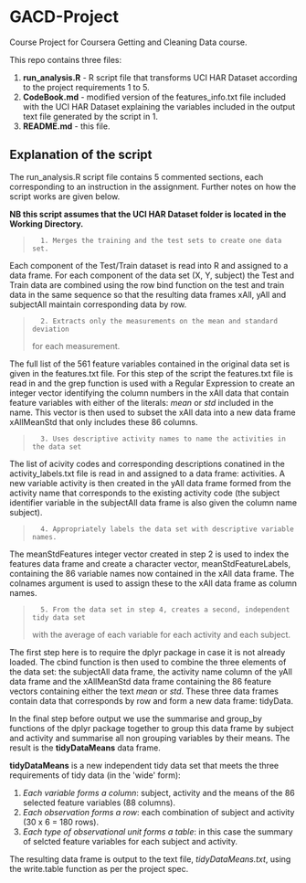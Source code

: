 # GACD-Project
Course Project for Coursera Getting and Cleaning Data course.

This repo contains  three files:

1. **run_analysis.R** - R script file that transforms UCI HAR Dataset according to the project requirements 1 to 5.
2. **CodeBook.md** - modified  version of the features_info.txt file included with the UCI HAR Dataset explaining the variables included in the output text file generated by the script in 1.
3. **README.md** - this file.

## Explanation of the script
The run_analysis.R script file contains 5 commented sections, each corresponding to an instruction in the assignment. Further notes on how the script works are given below.

**NB this script assumes that the UCI HAR Dataset folder is located in the Working Directory.**

>       1. Merges the training and the test sets to create one data set.

Each component of the Test/Train dataset is read into R and assigned to a data frame. For each component of the data set (X, Y, subject) the Test and Train data are combined using the row bind function on the test and train data in the same sequence so that the resulting data frames xAll, yAll and subjectAll maintain corresponding data by row.

>       2. Extracts only the measurements on the mean and standard deviation
>for each measurement. 

The full list of the 561 feature variables contained in the original data set is given in the features.txt file. For this step of the script the features.txt file is read in and the grep function is used with a Regular Expression to create an integer vector identifying the column numbers in the xAll data that contain feature variables with either of the literals: _mean_ or _std_ included in the name. This vector is then used to subset the xAll data into a new data frame xAllMeanStd that only includes these 86 columns.

>       3. Uses descriptive activity names to name the activities in the data set

The list of acivity codes and corresponding descriptions conatined in the activity_labels.txt file is read in and assigned to a data frame: activities. A new variable activity is then created in the yAll data frame formed from the activity name that corresponds to the existing activity code (the subject identifier variable in the subjectAll data frame is also given the column name subject).

>       4. Appropriately labels the data set with descriptive variable names. 

The meanStdFeatures integer vector created in step 2 is used to index the features data frame and create a character vector, meanStdFeatureLabels, containing the 86 variable names now contained in the xAll data frame. The colnames argument is used to assign these to the xAll data frame as column names.

>       5. From the data set in step 4, creates a second, independent tidy data set
>with the average of each variable for each activity and each subject.

The first step here is to require the dplyr package in case it is not already loaded. The cbind function is then used to combine the three elements of the data set: the subjectAll data frame, the activity name column of the yAll data frame and the xAllMeanStd data frame containing the 86 feature vectors containing either the text _mean_ or _std_. These three data frames contain data that corresponds by row and form a new data frame: tidyData. 

In the final step before output we use the summarise and group_by functions of the dplyr package together to group this data frame by subject and activity and summarise all non grouping variables by their means. The result is the **tidyDataMeans** data frame.

**tidyDataMeans** is a new independent tidy data set that meets the three requirements of tidy data (in the 'wide' form):

1. _Each variable forms a column_: subject, activity and the means of the 86 selected feature variables (88 columns).
2. _Each observation forms a row_: each combination of subject and activity (30 x 6 = 180 rows).
3. _Each type of observational unit forms a table_: in this case the summary of selcted feature variables for each subject and activity.

The resulting data frame is output to the text file, _tidyDataMeans.txt_, using the write.table function as per the project spec.